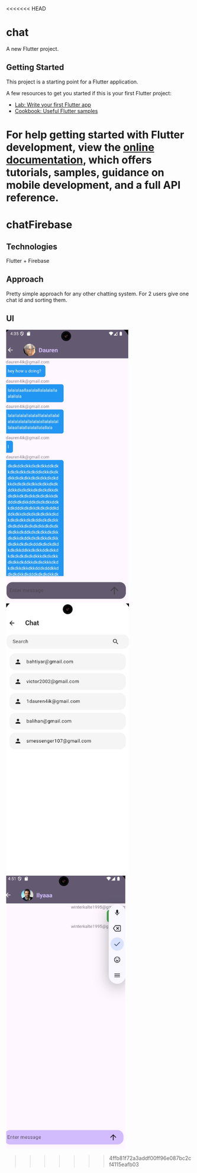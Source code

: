 <<<<<<< HEAD
# chat

A new Flutter project.

## Getting Started

This project is a starting point for a Flutter application.

A few resources to get you started if this is your first Flutter project:

- [Lab: Write your first Flutter app](https://docs.flutter.dev/get-started/codelab)
- [Cookbook: Useful Flutter samples](https://docs.flutter.dev/cookbook)

For help getting started with Flutter development, view the
[online documentation](https://docs.flutter.dev/), which offers tutorials,
samples, guidance on mobile development, and a full API reference.
=======
# chatFirebase

## Technologies 
Flutter + Firebase

## Approach
Pretty simple approach for any other chatting system. For 2 users give one chat id and sorting them.

## UI
![](1.png)
![](2.png)
![](3.png)
>>>>>>> 4ffb81f72a3addf00ff96e087bc2cf4115eafb03
